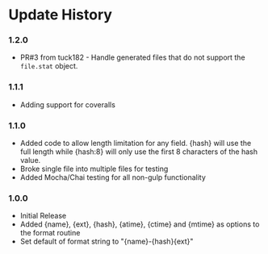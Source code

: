 Update History
==============


### 1.2.0
* PR#3 from tuck182 - Handle generated files that do not support the `file.stat` object.

### 1.1.1
* Adding support for coveralls

### 1.1.0
* Added code to allow length limitation for any field. {hash} will use the full length while {hash:8} will only use the first 8 characters of the hash value.
* Broke single file into multiple files for testing
* Added Mocha/Chai testing for all non-gulp functionality

### 1.0.0
* Initial Release
* Added {name}, {ext}, {hash}, {atime}, {ctime} and {mtime} as options to the format routine
* Set default of format string to "{name}-{hash}{ext}"

